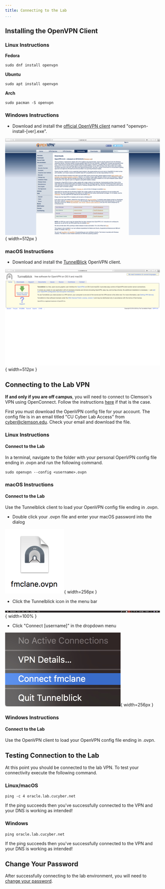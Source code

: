 ```yaml
---
title: Connecting to the Lab
...
```


## Installing the OpenVPN Client


### Linux Instructions

**Fedora**

```
sudo dnf install openvpn
```

**Ubuntu**

```
sudo apt install openvpn
```

**Arch**

```
sudo pacman -S openvpn
```


### Windows Instructions

* Download and install the [official OpenVPN client](https://openvpn.net/index.php/open-source/downloads.html) named "openvpn-install-[ver].exe".

![](lab/openvpn-download.png){ width=512px }


### macOS Instructions

* Download and install the [TunnelBlick](https://tunnelblick.net/) OpenVPN client.

![](lab/tunnelblick-download.png){ width=512px }


## Connecting to the Lab VPN

**If and only if you are off campus**, you will need to connect to Clemson's VPN using OpenConnect. Follow the instructions [here](lab/connecting-clemson) if that is the case.

First you must download the OpenVPN config file for your account. The config file is in an email titled "CU Cyber Lab Access" from cyber@clemson.edu. Check your email and download the file.


### Linux Instructions

#### Connect to the Lab

In a terminal, navigate to the folder with your personal OpenVPN config file ending in .ovpn and run the following command.

```
sudo openvpn --config <username>.ovpn
```


### macOS Instructions

#### Connect to the Lab

Use the Tunnelblick client to load your OpenVPN config file ending in .ovpn.

* Double click your .ovpn file and enter your macOS password into the dialog

![](lab/ovpn-click.png){ width=256px }

* Click the Tunnelblick icon in the menu bar

![](lab/tunnelblick.png){ width=100% }

* Click "Connect [username]" in the dropdown menu

![](lab/tunnelblick-username.png){ width=256px }


### Windows Instructions

#### Connect to the Lab

Use the OpenVPN client to load your OpenVPN config file ending in .ovpn.


## Testing Connection to the Lab

At this point you should be connected to the lab VPN. To test your connectivity execute the following command.


### Linux/macOS

```
ping -c 4 oracle.lab.cucyber.net
```

If the ping succeeds then you've successfully connected to the VPN and your DNS is working as intended!


### Windows

```
ping oracle.lab.cucyber.net
```

If the ping succeeds then you've successfully connected to the VPN and your DNS is working as intended!


## Change Your Password

After successfully connecting to the lab environment, you will need to [change your password](lab/changing-password).

